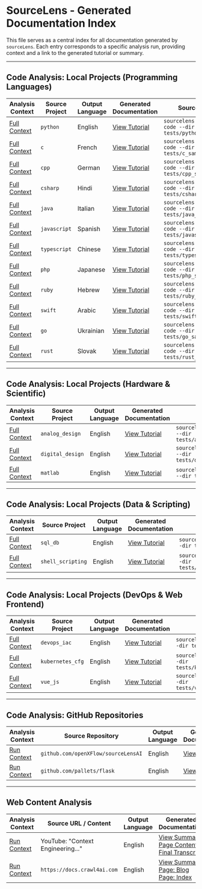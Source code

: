 # SourceLens - Generated Documentation Index

This file serves as a central index for all documentation generated by `sourceLens`. Each entry corresponds to a specific analysis run, providing context and a link to the generated tutorial or summary.

---

## Code Analysis: Local Projects (Programming Languages)

| Analysis Context | Source Project | Output Language | Generated Documentation                                         | SourceLens Command                                                               |
|------------------|----------------|-----------------|-----------------------------------------------------------------|----------------------------------------------------------------------------------|
| [Full Context](../tests/python_sample_project/project_index_python.md) | `python`       | English         | [View Tutorial](./20250704_1302_code-python-sample-project/index.md)   | `sourcelens --language english code --dir tests/python_sample_project`           |
| [Full Context](../tests/c_sample_project/project_index_c.md) | `c`            | French          | [View Tutorial](./20250704_1316_code-c-sample-project/index.md)         | `sourcelens --language french code --dir tests/c_sample_project`               |
| [Full Context](../tests/cpp_sample_project/project_index_cpp.md) | `cpp`          | German          | [View Tutorial](./20250704_1309_code-cpp-sample-project/index.md)       | `sourcelens --language german code --dir tests/cpp_sample_project`             |
| [Full Context](../tests/csharp_sample_project/project_index_csharp.md) | `csharp`       | Hindi           | [View Tutorial](./20250704_1330_code-csharp-sample-project/index.md)     | `sourcelens --language hindi code --dir tests/csharp_sample_project`           |
| [Full Context](../tests/java_sample_project/project_index_java.md) | `java`         | Italian         | [View Tutorial](./20250704_1313_code-java-sample-project/index.md)       | `sourcelens --language italian code --dir tests/java_sample_project`           |
| [Full Context](../tests/javascript_sample_project/project_index_javascript.md) | `javascript`   | Spanish         | [View Tutorial](./20250704_1324_code-javascript-sample-project/index.md) | `sourcelens --language spanish code --dir tests/javascript_sample_project`       |
| [Full Context](../tests/typescript_sample_project/project_index_typescript.md) | `typescript`   | Chinese         | [View Tutorial](./20250704_1328_code-typescript-sample-project/index.md) | `sourcelens --language chinese code --dir tests/typescript_sample_project`     |
| [Full Context](../tests/php_sample_project/project_index_php.md) | `php`          | Japanese        | [View Tutorial](./20250704_1343_code-php-sample-project/index.md)       | `sourcelens --language japanese code --dir tests/php_sample_project`           |
| [Full Context](../tests/ruby_sample_project/project_index_ruby.md) | `ruby`         | Hebrew          | [View Tutorial](./20250704_1345_code-ruby-sample-project/index.md)       | `sourcelens --language hebrew code --dir tests/ruby_sample_project`            |
| [Full Context](../tests/swift_sample_project/project_index_swift.md) | `swift`        | Arabic          | [View Tutorial](./20250704_1347_code-swift-sample-project/index.md)      | `sourcelens --language arabic code --dir tests/swift_sample_project`           |
| [Full Context](../tests/go_sample_project/project_index_go.md) | `go`           | Ukrainian       | [View Tutorial](./20250704_1326_code-go-sample-project/index.md)         | `sourcelens --language ukrainian code --dir tests/go_sample_project`           |
| [Full Context](../tests/rust_sample_project/project_index_rust.md) | `rust`         | Slovak          | [View Tutorial](./20250704_1322_code-rust-sample-project/index.md)       | `sourcelens --language slovak code --dir tests/rust_sample_project`            |

---

## Code Analysis: Local Projects (Hardware & Scientific)

| Analysis Context | Source Project | Output Language | Generated Documentation                                                  | SourceLens Command                                                                 |
|------------------|----------------|-----------------|--------------------------------------------------------------------------|------------------------------------------------------------------------------------|
| [Full Context](../tests/analog_design_sample_project/project_index_analog_design.md) | `analog_design`| English         | [View Tutorial](./20250707_1627_code-analog-design-sample-project/index.md) | `sourcelens --language english code --dir tests/analog_design_sample_project`    |
| [Full Context](../tests/digital_design_sample_project/project_index_digital_design.md) | `digital_design`| English         | [View Tutorial](./20250707_1700_code-digital-design-sample-project/index.md) | `sourcelens --language english code --dir tests/digital_design_sample_project`   |
| [Full Context](../tests/matlab_sample_project/project_index_matlab.md) | `matlab`       | English         | [View Tutorial](./20250707_1507_code-matlab-sample-project/index.md)        | `sourcelens --language english code --dir tests/matlab_sample_project`           |

---

## Code Analysis: Local Projects (Data & Scripting)

| Analysis Context | Source Project | Output Language | Generated Documentation                                                 | SourceLens Command                                                                   |
|------------------|----------------|-----------------|-------------------------------------------------------------------------|--------------------------------------------------------------------------------------|
| [Full Context](../tests/sql_db_sample_project/project_index_sql_db.md) | `sql_db`       | English         | [View Tutorial](./20250707_1716_code-sql-db-sample-project/index.md)      | `sourcelens --language english code --dir tests/sql_db_sample_project`           |
| [Full Context](../tests/shell_scripting_sample_project/project_index_shell_scripting.md) | `shell_scripting`| English         | [View Tutorial](./20250708_1421_code-shell-scripting-sample-project/index.md)| `sourcelens --language english code --dir tests/shell_scripting_sample_project`|

---

## Code Analysis: Local Projects (DevOps & Web Frontend)

| Analysis Context | Source Project | Output Language | Generated Documentation                                               | SourceLens Command                                                                 |
|------------------|----------------|-----------------|-----------------------------------------------------------------------|----------------------------------------------------------------------------------|
| [Full Context](../tests/devops_iac_sample_project/project_index_dev_ops_iac.md) | `devops_iac`   | English         | [View Tutorial](./20250707_1734_code-devops-iac-sample-project/index.md) | `sourcelens --language english code --dir tests/devops_iac_sample_project`   |
| [Full Context](../tests/kubernetes_cfg_sample_project/project_index_kubernetes_cfg.md) | `kubernetes_cfg`| English         | [View Tutorial](./20250707_1820_code-kubernetes-cfg-sample-project/index.md)| `sourcelens --language english code --dir tests/kubernetes_cfg_sample_project` |
| [Full Context](../tests/vue_js_frontend_sample_project/project_index_vue_js_frontend.md) | `vue_js`       | English         | [View Tutorial](./20250707_1829_code-vue-js-frontend-sample-project/index.md)| `sourcelens --language english code --dir tests/vue_js_frontend_sample_project`|

---

## Code Analysis: GitHub Repositories

| Analysis Context | Source Repository                     | Output Language | Generated Documentation                                       | SourceLens Command                                                                    |
|------------------|---------------------------------------|-----------------|---------------------------------------------------------------|-------------------------------------------------------------------------------------|
| [Run Context](../tests/web/github_code-sourcelens/web_index_github_sourceLens.md) | `github.com/openXFlow/sourceLensAI`   | English         | [View Tutorial](./20250704_1434_code-sourcelensai/index.md)       | `sourcelens --language english code --repo https://github.com/openXFlow/sourceLensAI` |
| [Run Context](../tests/web/github_code-flask/web_index_github_flask.md) | `github.com/pallets/flask`            | English         | [View Tutorial](./20250705_1300_code-flask/index.md)              | `sourcelens --language english code --repo https://github.com/pallets/flask`        |

---

## Web Content Analysis

| Analysis Context | Source URL / Content              | Output Language | Generated Documentation                                                                                                                                                                                                                           | SourceLens Command                                                                                             |
|------------------|-----------------------------------|-----------------|---------------------------------------------------------------------------------------------------------------------------------------------------------------------------------------------------------------------------------------------------|----------------------------------------------------------------------------------------------------------------|
| [Run Context](../tests/web/yt_context-engineering-is-the-new-vibe-coding-learn/web_index_yt_context_eng.md) | YouTube: "Context Engineering..." | English         | [View Summary](./20250704_1445_yt_context-engineering-is-the-new-vibe-coding-learn/web_summary_index.md) <br> [Page Content](./20250704_1445_yt_context-engineering-is-the-new-vibe-coding-learn/page_content/pg_context-engineering-is-the-new-vibe-coding-learn-this-now.md) <br> [Final Transcript](./20250704_1445_yt_context-engineering-is-the-new-vibe-coding-learn/transcripts/ts_context-engineering-is-the-new-vibe-coding-learn-this-now_English_final.md) | `sourcelens web --crawl-file "https://youtube.com/watch?v=Egeuql3Lrzg..."`                                   |
| [Run Context](../tests/web/web_docs_crawl4ai_com/web_index_crawl4ai_com.md) | `https://docs.crawl4ai.com`         | English         | [View Summary](./20250704_1451_web_docs_crawl4ai_com/web_summary_index.md) <br> [Page: Blog](./20250704_1451_web_docs_crawl4ai_com/page_content/h1_blog.md) <br> [Page: Index](./20250704_1451_web_docs_crawl4ai_com/page_content/h1_index.md)       | `sourcelens web --crawl-url "https://docs.crawl4ai.com/core/cli/"`                                           |

